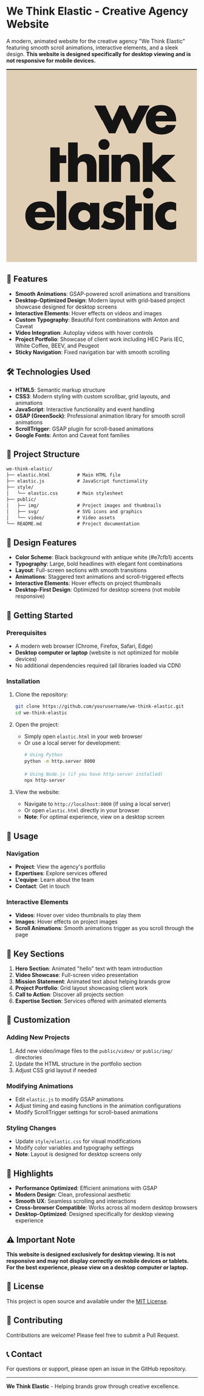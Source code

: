 # We Think Elastic - Creative Agency Website

A modern, animated website for the creative agency "We Think Elastic" featuring smooth scroll animations, interactive elements, and a sleek design. **This website is designed specifically for desktop viewing and is not responsive for mobile devices.**

![We Think Elastic](public/img/Screenshot%202024-10-12%20193457.png)

## 🚀 Features

- **Smooth Animations**: GSAP-powered scroll animations and transitions
- **Desktop-Optimized Design**: Modern layout with grid-based project showcase designed for desktop screens
- **Interactive Elements**: Hover effects on videos and images
- **Custom Typography**: Beautiful font combinations with Anton and Caveat
- **Video Integration**: Autoplay videos with hover controls
- **Project Portfolio**: Showcase of client work including HEC Paris IEC, White Coffee, BEEV, and Peugeot
- **Sticky Navigation**: Fixed navigation bar with smooth scrolling

## 🛠️ Technologies Used

- **HTML5**: Semantic markup structure
- **CSS3**: Modern styling with custom scrollbar, grid layouts, and animations
- **JavaScript**: Interactive functionality and event handling
- **GSAP (GreenSock)**: Professional animation library for smooth scroll animations
- **ScrollTrigger**: GSAP plugin for scroll-based animations
- **Google Fonts**: Anton and Caveat font families

## 📁 Project Structure

```
we-think-elastic/
├── elastic.html          # Main HTML file
├── elastic.js            # JavaScript functionality
├── style/
│   └── elastic.css       # Main stylesheet
├── public/
│   ├── img/              # Project images and thumbnails
│   ├── svg/              # SVG icons and graphics
│   └── video/            # Video assets
└── README.md             # Project documentation
```

## 🎨 Design Features

- **Color Scheme**: Black background with antique white (#e7cfb1) accents
- **Typography**: Large, bold headlines with elegant font combinations
- **Layout**: Full-screen sections with smooth transitions
- **Animations**: Staggered text animations and scroll-triggered effects
- **Interactive Elements**: Hover effects on project thumbnails
- **Desktop-First Design**: Optimized for desktop screens (not mobile responsive)

## 🚀 Getting Started

### Prerequisites

- A modern web browser (Chrome, Firefox, Safari, Edge)
- **Desktop computer or laptop** (website is not optimized for mobile devices)
- No additional dependencies required (all libraries loaded via CDN)

### Installation

1. Clone the repository:
   ```bash
   git clone https://github.com/yourusername/we-think-elastic.git
   cd we-think-elastic
   ```

2. Open the project:
   - Simply open `elastic.html` in your web browser
   - Or use a local server for development:
     ```bash
     # Using Python
     python -m http.server 8000
     
     # Using Node.js (if you have http-server installed)
     npx http-server
     ```

3. View the website:
   - Navigate to `http://localhost:8000` (if using a local server)
   - Or open `elastic.html` directly in your browser
   - **Note**: For optimal experience, view on a desktop screen

## 📱 Usage

### Navigation
- **Project**: View the agency's portfolio
- **Expertises**: Explore services offered
- **L'equipe**: Learn about the team
- **Contact**: Get in touch

### Interactive Elements
- **Videos**: Hover over video thumbnails to play them
- **Images**: Hover effects on project images
- **Scroll Animations**: Smooth animations trigger as you scroll through the page

## 🎯 Key Sections

1. **Hero Section**: Animated "hello" text with team introduction
2. **Video Showcase**: Full-screen video presentation
3. **Mission Statement**: Animated text about helping brands grow
4. **Project Portfolio**: Grid layout showcasing client work
5. **Call to Action**: Discover all projects section
6. **Expertise Section**: Services offered with animated elements

## 🔧 Customization

### Adding New Projects
1. Add new video/image files to the `public/video/` or `public/img/` directories
2. Update the HTML structure in the portfolio section
3. Adjust CSS grid layout if needed

### Modifying Animations
- Edit `elastic.js` to modify GSAP animations
- Adjust timing and easing functions in the animation configurations
- Modify ScrollTrigger settings for scroll-based animations

### Styling Changes
- Update `style/elastic.css` for visual modifications
- Modify color variables and typography settings
- **Note**: Layout is designed for desktop screens only

## 🌟 Highlights

- **Performance Optimized**: Efficient animations with GSAP
- **Modern Design**: Clean, professional aesthetic
- **Smooth UX**: Seamless scrolling and interactions
- **Cross-browser Compatible**: Works across all modern desktop browsers
- **Desktop-Optimized**: Designed specifically for desktop viewing experience

## ⚠️ Important Note

**This website is designed exclusively for desktop viewing. It is not responsive and may not display correctly on mobile devices or tablets. For the best experience, please view on a desktop computer or laptop.**

## 📄 License

This project is open source and available under the [MIT License](LICENSE).

## 🤝 Contributing

Contributions are welcome! Please feel free to submit a Pull Request.

## 📞 Contact

For questions or support, please open an issue in the GitHub repository.

---

**We Think Elastic** - Helping brands grow through creative excellence.
